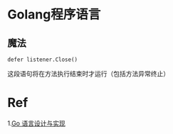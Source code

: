 # Golang程序语言






## 魔法

```golang
defer listener.Close()
```
这段语句将在方法执行结束时才运行（包括方法异常终止）

# Ref

1.[Go 语言设计与实现](https://draveness.me/golang/)